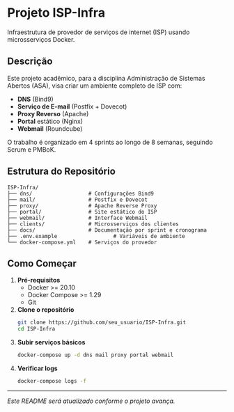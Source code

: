# Projeto ISP-Infra

Infraestrutura de provedor de serviços de internet (ISP) usando microsserviços Docker.

## Descrição
Este projeto acadêmico, para a disciplina Administração de Sistemas Abertos (ASA), visa criar um ambiente completo de ISP com:

- **DNS** (Bind9)
- **Serviço de E-mail** (Postfix + Dovecot)
- **Proxy Reverso** (Apache)
- **Portal** estático (Nginx)
- **Webmail** (Roundcube)

O trabalho é organizado em 4 sprints ao longo de 8 semanas, seguindo Scrum e PMBoK.

## Estrutura do Repositório
```
ISP-Infra/
├── dns/                  # Configurações Bind9
├── mail/                 # Postfix e Dovecot
├── proxy/                # Apache Reverse Proxy
├── portal/               # Site estático do ISP
├── webmail/              # Interface Webmail
├── clients/              # Microsserviços dos clientes
├── docs/                 # Documentação por sprint e cronograma
├── .env.example                  # Variáveis de ambiente
└── docker-compose.yml    # Serviços do provedor
```

## Como Começar

1. **Pré-requisitos**
   - Docker >= 20.10
   - Docker Compose >= 1.29
   - Git
2. **Clone o repositório**
   ```bash
   git clone https://github.com/seu_usuario/ISP-Infra.git
   cd ISP-Infra
   ```
3. **Subir serviços básicos**
   ```bash
   docker-compose up -d dns mail proxy portal webmail
   ```
4. **Verificar logs**
   ```bash
   docker-compose logs -f
   ```

---
*Este README será atualizado conforme o projeto avança.*
